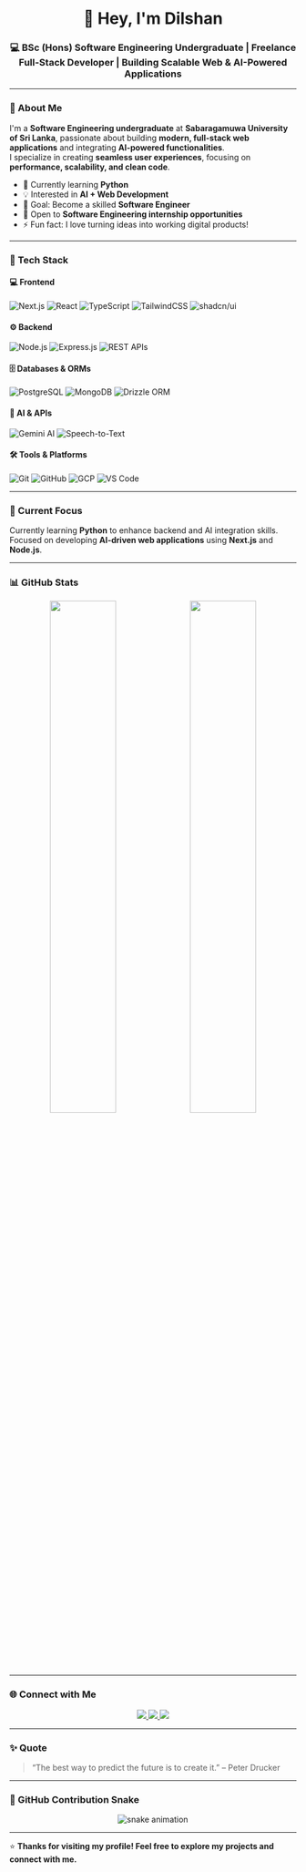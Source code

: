 <!-- Profile Header -->
<h1 align="center">👋 Hey, I'm Dilshan</h1>
<h3 align="center">💻 BSc (Hons) Software Engineering Undergraduate | Freelance Full-Stack Developer | Building Scalable Web & AI-Powered Applications</h3>

---

### 🧠 About Me  
I'm a **Software Engineering undergraduate** at **Sabaragamuwa University of Sri Lanka**, passionate about building **modern, full-stack web applications** and integrating **AI-powered functionalities**.  
I specialize in creating **seamless user experiences**, focusing on **performance, scalability, and clean code**.

- 🌱 Currently learning **Python**  
- 💡 Interested in **AI + Web Development**  
- 🎯 Goal: Become a skilled **Software Engineer**  
- 🤝 Open to **Software Engineering internship opportunities**  
- ⚡ Fun fact: I love turning ideas into working digital products!

---

### 🧰 Tech Stack

#### 💻 Frontend
![Next.js](https://img.shields.io/badge/Next.js-black?style=for-the-badge&logo=next.js)
![React](https://img.shields.io/badge/React-20232A?style=for-the-badge&logo=react&logoColor=61DAFB)
![TypeScript](https://img.shields.io/badge/TypeScript-007ACC?style=for-the-badge&logo=typescript&logoColor=white)
![TailwindCSS](https://img.shields.io/badge/TailwindCSS-38B2AC?style=for-the-badge&logo=tailwind-css&logoColor=white)
![shadcn/ui](https://img.shields.io/badge/shadcn/ui-000000?style=for-the-badge&logo=react&logoColor=white)

#### ⚙️ Backend
![Node.js](https://img.shields.io/badge/Node.js-43853D?style=for-the-badge&logo=node.js&logoColor=white)
![Express.js](https://img.shields.io/badge/Express.js-404D59?style=for-the-badge)
![REST APIs](https://img.shields.io/badge/REST%20APIs-02569B?style=for-the-badge)

#### 🗄️ Databases & ORMs
![PostgreSQL](https://img.shields.io/badge/PostgreSQL-316192?style=for-the-badge&logo=postgresql&logoColor=white)
![MongoDB](https://img.shields.io/badge/MongoDB-4EA94B?style=for-the-badge&logo=mongodb&logoColor=white)
![Drizzle ORM](https://img.shields.io/badge/Drizzle%20ORM-000000?style=for-the-badge&logo=drizzle&logoColor=white)

#### 🤖 AI & APIs
![Gemini AI](https://img.shields.io/badge/Gemini%20AI-4285F4?style=for-the-badge&logo=google&logoColor=white)
![Speech-to-Text](https://img.shields.io/badge/Speech--to--Text-FF6F00?style=for-the-badge&logo=googlecloud&logoColor=white)

#### 🛠️ Tools & Platforms
![Git](https://img.shields.io/badge/Git-F05033?style=for-the-badge&logo=git&logoColor=white)
![GitHub](https://img.shields.io/badge/GitHub-181717?style=for-the-badge&logo=github)
![GCP](https://img.shields.io/badge/GCP-4285F4?style=for-the-badge&logo=googlecloud&logoColor=white)
![VS Code](https://img.shields.io/badge/VS%20Code-0078D4?style=for-the-badge&logo=visualstudiocode&logoColor=white)

---

### 🚀 Current Focus
Currently learning **Python** to enhance backend and AI integration skills.  
Focused on developing **AI-driven web applications** using **Next.js** and **Node.js**.

---

### 📊 GitHub Stats
<p align="center">
  <img width="48%" src="https://github-readme-stats.vercel.app/api?username=Chamila2002&show_icons=true&theme=tokyonight" />
  <img width="48%" src="https://github-readme-streak-stats.herokuapp.com/?user=Chamila2002&theme=tokyonight" />
</p>

---

### 🌐 Connect with Me
<p align="center">
  <a href="mailto:kdchamiladesilva@gmail.com">
    <img src="https://img.shields.io/badge/Gmail-D14836?style=for-the-badge&logo=gmail&logoColor=white" />
  </a>
  <a href="https://www.linkedin.com/in/dcdskarunanayaka" target="_blank">
    <img src="https://img.shields.io/badge/LinkedIn-0077B5?style=for-the-badge&logo=linkedin&logoColor=white" />
  </a>
  <a href="https://github.com/Chamila2002" target="_blank">
    <img src="https://img.shields.io/badge/GitHub-181717?style=for-the-badge&logo=github&logoColor=white" />
  </a>
</p>

---

### ✨ Quote
> “The best way to predict the future is to create it.” – Peter Drucker

---

### 🐍 GitHub Contribution Snake  
<p align="center">
  <img src="https://github.com/your-github-username/your-github-username/blob/output/github-contribution-grid-snake.svg" alt="snake animation" />
</p>

---

⭐ **Thanks for visiting my profile! Feel free to explore my projects and connect with me.**
